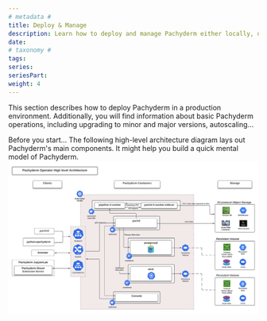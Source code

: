 ```yaml
---
# metadata # 
title: Deploy & Manage
description: Learn how to deploy and manage Pachyderm either locally, on-prem, or in the cloud.
date: 
# taxonomy #
tags: 
series:
seriesPart:
weight: 4
---
```


This section describes how to deploy Pachyderm in a production environment.
Additionally, you will find information about basic Pachyderm operations,
including upgrading to minor and major versions, autoscaling...

Before you start... The following high-level architecture diagram lays out Pachyderm's main components. It might help you build a quick mental model of Pachyderm.
![Operator High Level Arch](./images/arch_diagram_high_level.svg)
